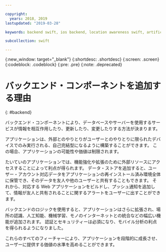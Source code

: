 ```yaml
---

copyright:
  years: 2018, 2019
lastupdated: "2019-03-28"

keywords: backend swift, ios backend, location awareness swift, artificial intelligence swift, machine learning swift, iot swift, why swift

subcollection: swift

---
```


{:new_window: target="_blank"}
{:shortdesc: .shortdesc}
{:screen: .screen}
{:codeblock: .codeblock}
{:pre: .pre}
{:note: .deprecated}

# バックエンド・コンポーネントを追加する理由
{: #backend}

バックエンド・コンポーネントにより、データベースやサーバーを使用するサービスが情報を相互作用したり、更新したり、変更したりする方法が決まります。

アプリケーションは、外部とのやりとりがユーザーとのやりとりに限られたデバイスでのみ実行される、自己完結型になるように構築することができます。 この場合、アプリケーションの可能性や価値は制限されます。

たいていのアプリケーションでは、機能強化や拡張のために外部リソースにアクセスすることによって利点が得られます。 データ・ストアを追加すると、ユーザー・アカウント対応データをアプリケーションの再インストール済み環境全体に保管でき、そのデータを友人や他のユーザーと共有することもできます。 それから、対応する Web アプリケーションをビルドし、プッシュ通知を追加して、情報が友人と共有されることに関するアラートをユーザーに出すことができます。

バックエンドのロジックを使用すると、アプリケーションはさらに拡張され、場所の認識、人工知能、機械学習、モノのインターネットとの統合などの幅広い機能が追加されます。 認証とセキュリティーは必須になり、モバイル分析の利点を得られるようになりました。

これらのすべてのフィーチャーにより、アプリケーションを段階的に成長させ、ユーザーに提供する価値の水準を高めることができます。
